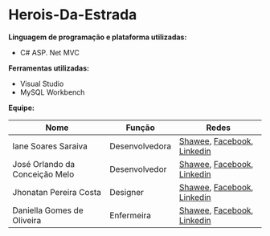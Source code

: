 # Herois-Da-Estrada

**Linguagem de programação e plataforma utilizadas:**
- C# ASP. Net MVC

**Ferramentas utilizadas:**
- Visual Studio
- MySQL Workbench

**Equipe:**

| Nome | Função | Redes |
| ------------- | ------------- | ------------- 
|  Iane Soares Saraiva  | Desenvolvedora |[Shawee](https://app.shawee.io/@ianesosaraiva), [Facebook](https://www.facebook.com/iane.soares.144), [Linkedin](https://www.linkedin.com/in/iane-soares-saraiva-600584196/)
|  José Orlando da Conceição Melo  | Desenvolvedor  |[Shawee](https://app.shawee.io/@orlando-melo), [Facebook](https://www.facebook.com/joseorlando.conceicaomelo.9), [Linkedin](https://www.linkedin.com/in/jos%C3%A9-orlando-melo-2b5293173/)
|  Jhonatan Pereira Costa  | Designer  | [Shawee](https://app.shawee.io/@jhonatancostaokb), [Facebook](https://www.facebook.com/jhonatan.pereirasilva.58), [Linkedin](https://www.linkedin.com/in/jhonatan-costa-1b6074174/)
|  Daniella Gomes de Oliveira | Enfermeira  |[Shawee](https://app.shawee.io/@daniellatrizotto), [Facebook](https://www.facebook.com/daniella.trizotto), [Linkedin](https://www.linkedin.com/in/daniella-oliveira-1755775a/)
